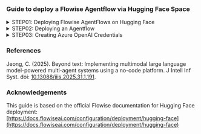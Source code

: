 ### Guide to deploy a Flowise Agentflow via Hugging Face Space

<details>
<summary>STEP01: Deploying Flowise AgentFlows on Hugging Face</summary>

This guide explains how to deploy Flowise on a custom-made Hugging Face Space.

### Create a new space

1.  Sign in to [Hugging Face](https://huggingface.co/login).
2.  Start creating a [new Space](https://huggingface.co/new-space) with your preferred name.
3.  Select **Docker** as Space SDK and choose **Blank** as the Docker template.
4.  Select **CPU basic ∙ 2 vCPU ∙ 16GB ∙ FREE** as Space hardware.
5.  Click **Create Space**.

### Set the environment variables

1.  Go to **Settings** of your new space and find the **Variables and Secrets** section.
2.  Click on **New variable** and add the name as `PORT` with value `7860`.
3.  Click on **Save**.
4.  (Optional) Click on **New secret**.
5.  (Optional) Fill in with your environment variables, such as database credentials, file paths, etc. You can check for valid fields in the `.env.example` [here](https://github.com/FlowiseAI/Flowise/blob/main/docker/.env.example).

### Create a Dockerfile

1.  At the **files** tab, click on button **+ Add file** and click on **Create a new file** (or **Upload files** if you prefer to).
2.  Create a file called `Dockerfile` and paste the following:

    ```Dockerfile
    FROM node:18-alpine

    USER root

    # Arguments that can be passed at build time
    ARG FLOWISE_PATH=/usr/local/lib/node_modules/flowise
    ARG BASE_PATH=/root/.flowise
    ARG DATABASE_PATH=$BASE_PATH
    ARG SECRETKEY_PATH=$BASE_PATH
    ARG LOG_PATH=$BASE_PATH/logs
    ARG BLOB_STORAGE_PATH=$BASE_PATH/storage

    # Install dependencies
    RUN apk add --no-cache git python3 py3-pip make g++ build-base cairo-dev pango-dev chromium

    ENV PUPPETEER_SKIP_DOWNLOAD=true
    ENV PUPPETEER_EXECUTABLE_PATH=/usr/bin/chromium-browser

    # Install Flowise globally
    RUN npm install -g flowise

    # Configure Flowise directories using the ARG
    RUN mkdir -p $LOG_PATH $FLOWISE_PATH/uploads && chmod -R 777 $LOG_PATH $FLOWISE_PATH

    WORKDIR /data

    CMD ["npx", "flowise", "start"]
    ```

3.  Click on **Commit file to `main`** and it will start to build your app.

When the build finishes you can click on the **App** tab to see your app running.

</details>

<details>
<summary>STEP02: Deploying an Agentflow</summary>

1.  In your Flowise space, click on **Add New**.
2.  Click on **Import Chatflow** and upload the [`GA-ASSISTED-SHDG.json`](https://github.com/HR-DataLab-Healthcare/RESEARCH_SUPPORT/blob/main/PROJECTS/Generative_Agent_based_Data-Synthesis/AGENT-FLOWS/GA-ASSISTED-SHDG.json) file from this repository.
3.  Click on **Save Chatflow**.

</details>

<details>
<summary>STEP03: Creating Azure OpenAI Credentials</summary>

To use Azure OpenAI models in Flowise, you need to create credentials in the Azure portal.

1.  **Create an Azure Account:** If you don't have one, sign up for a free account on the [Azure website](https://azure.microsoft.com/en-us/free/).
2.  **Create an Azure OpenAI Resource:**
    *   In the Azure portal, search for "Azure OpenAI" and create a new resource.
    *   Choose your subscription, resource group, region, and a unique name for your resource.
    *   Select a pricing tier.
3.  **Get API Key and Endpoint:**
    *   Once the resource is deployed, go to the **Keys and Endpoint** section.
    *   Copy the **Key 1** (or Key 2) and the **Endpoint** URL.
4.  **Deploy a Model:**
    *   Go to the **Model deployments** section in your Azure OpenAI resource.
    *   Click on **Create** and select a model to deploy (e.g., `gpt-35-turbo`).
    *   Give your deployment a name. This will be your **Deployment Name**.

5.  **Use Credentials in Flowise:**
    *   In Flowise, when you add an Azure OpenAI node, you will be prompted to create a new credential.
    *   Enter the **API Key**, **Endpoint**, and **Deployment Name** you obtained from the Azure portal.

</details>

### References



Jeong, C. (2025). Beyond text: Implementing multimodal large language model-powered multi-agent systems using a no-code platform. J Intell Inf Syst. doi: [10.13088/jiis.2025.31.1.191](https://arxiv.org/pdf/2501.00750v2).

### Acknowledgements

This guide is based on the official Flowise documentation for Hugging Face deployment: [https://docs.flowiseai.com/configuration/deployment/hugging-face](https://docs.flowiseai.com/configuration/deployment/hugging-face)


